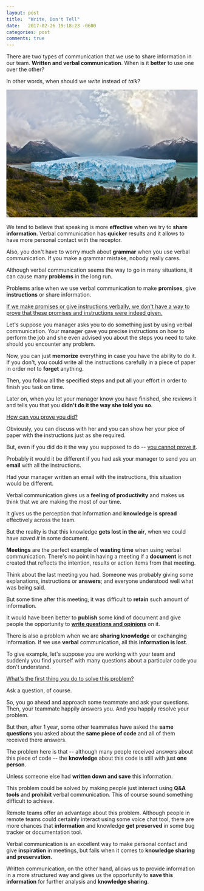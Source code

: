 ```yaml
---
layout: post
title:  "Write, Don't Tell"
date:   2017-02-26 19:18:23 -0600
categories: post
comments: true
---
```

There are two types of communication that we use to share information in our team.
**Written and verbal communication**.
When is it **better** to use one over the other?

In other words, when should we _write_ instead of _talk_?

![Required](/assets/images/landscape_ice.jpg)

We tend to believe that speaking is more **effective** when we try to **share information**.
Verbal communication has **quicker** results and it allows to have more personal contact
with the receptor.

Also, you don't have to worry much about **grammar** when you use verbal communication. If you
make a grammar mistake, nobody really cares.

Although verbal communication seems the way to go in many situations,
it can cause many **problems** in the long run.

Problems arise when we use verbal communication to make **promises**, give **instructions**
or share information.

<u>If we make promises or give instructions verbally, we don't have a way to prove
that these promises and instructions were indeed given.</u>

Let's suppose you manager asks you to do something just
by using verbal communication. Your manager gave you precise instructions
on how to perform the job and she even advised you about the steps you need to take
should you encounter any problem.

Now, you can just **memorize** everything in case you have the ability to do it.
If you don't, you could write all the instructions carefully in a piece of paper
in order not to **forget** anything.

Then, you follow all the specified steps and put all your effort in order to
finish you task on time.

Later on, when you let your manager know you have finished, she reviews it
and tells you that you **didn't do it the way she told you so**.

<u>How can you prove you did?</u>

Obviously, you can discuss with her and you can show her your pice of paper with
the instructions just as she required.

But, even if you did do it the way you supposed to do -- <u>you cannot prove it</u>.

Probably it would it be different if you had ask your manager to send you
an **email** with all the instructions.

Had your manager written an email with the instructions, this situation
would be different.

Verbal communication gives us a **feeling of productivity** and makes us think
that we are making the most of our time.

It gives us the perception that information and **knowledge is spread** effectively
across the team.

But the reality is that this knowledge **gets lost in the air**, when we
could have *saved it* in some document.

**Meetings** are the perfect example of **wasting time** when using verbal communication.
There's no point in having a meeting if a **document** is not created that reflects the
intention, results or action items from that meeting.

Think about the last meeting you had. Someone was probably giving some explanations,
instructions or **answers**; and everyone understood well what was being said.

But some time after this meeting, it was difficult to **retain** such
amount of information.

It would have been better to **publish** some kind of document and give people the opportunity
to **<u>write questions and opinions</u>** on it.

There is also a problem when we are **sharing knowledge** or exchanging information.
If we use **verbal** communication, all this **information is lost**.

To give example, let's suppose you are working with your team and suddenly you find yourself
with many questions about a particular code you don't understand.

<u>What's the first thing you do to solve this problem?</u>

Ask a question, of course.

So, you go ahead and approach some teammate and ask your questions.
Then, your teammate happily answers you.
And you happily resolve your problem.

But then, after 1 year, some other teammates have asked the **same questions** you asked
about the **same piece of code** and all of them received there answers.

The problem here is that -- although many people received answers about this piece of code --
the **knowledge** about this code is still with just **one person**.

Unless someone else had **written down and save** this information.

This problem could be solved by making people just interact using **Q&A tools** and **prohibit**
verbal communication. This of course sound something difficult to achieve.

Remote teams offer an advantage about this problem. Although people in remote teams could
certainly interact using some voice chat tool, there are more chances that **information**
and knowledge **get preserved** in some bug tracker or documentation tool.

Verbal communication is an excellent way to make personal contact and give
**inspiration** in meetings, but fails when it comes to **knowledge sharing and preservation**.

Written communication, on the other hand, allows us to provide information in a more
structured way and gives us the opportunity to **save this information** for further
analysis and **knowledge sharing**.